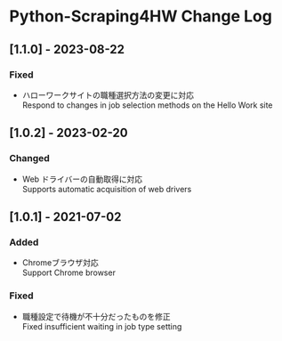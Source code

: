 ﻿# Python-Scraping4HW Change Log

## [1.1.0] - 2023-08-22
### Fixed
- ハローワークサイトの職種選択方法の変更に対応  
	Respond to changes in job selection methods on the Hello Work site

## [1.0.2] - 2023-02-20
### Changed
- Web ドライバーの自動取得に対応  
	Supports automatic acquisition of web drivers

## [1.0.1] - 2021-07-02
### Added
- Chromeブラウザ対応  
  Support Chrome browser

### Fixed
- 職種設定で待機が不十分だったものを修正  
  Fixed insufficient waiting in job type setting 

